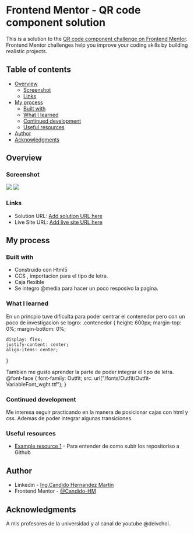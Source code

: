 # Frontend Mentor - QR code component solution

This is a solution to the [QR code component challenge on Frontend Mentor](https://www.frontendmentor.io/challenges/qr-code-component-iux_sIO_H). Frontend Mentor challenges help you improve your coding skills by building realistic projects. 

## Table of contents

- [Overview](#overview)
  - [Screenshot](#screenshot)
  - [Links](#links)
- [My process](#my-process)
  - [Built with](#built-with)
  - [What I learned](#what-i-learned)
  - [Continued development](#continued-development)
  - [Useful resources](#useful-resources)
- [Author](#author)
- [Acknowledgments](#acknowledgments)

## Overview

### Screenshot

![](./evidencia/Web-Desktop.png)
![](./evidencia/Web-Mobile.png)


### Links

- Solution URL: [Add solution URL here](https://github.com/Candido-HM/Candido-HM.github.io)
- Live Site URL: [Add live site URL here](https://candido-hm.github.io/)

## My process

### Built with

- Construido con Html5
- CCS , importacion para el tipo de letra.
- Caja flexible
- Se integro @media para hacer un poco resposivo la pagina.

### What I learned

En un princpio tuve dificulta para poder centrar el contenedor pero con un poco de investigacion se logro:
.contenedor {
    height: 600px;
    margin-top: 0%;
    margin-bottom: 0%;

    display: flex;
    justify-content: center;
    align-items: center;
}

Tambien me gusto aprender la parte de poder integrar el tipo de letra.
@font-face {
    font-family: Outfit;
    src: url("/fonts/Outfit/Outfit-VariableFont_wght.ttf");
}

### Continued development

Me interesa seguir practicando en la manera de posicionar cajas con html y css. Ademas de poder integrar algunas
transiciones.

### Useful resources

- [Example resource 1](https://youtu.be/sLTNgxxSBR4) - Para entender de como subir los repositoriso a Github


## Author

- Linkedin - [Ing.Candido Hernandez Martin](https://www.linkedin.com/in/candido-hernandez-417015218/)
- Frontend Mentor - [@Candido-HM](https://www.frontendmentor.io/profile/Candido-HM)


## Acknowledgments

A mis profesores de la universidad y al canal de youtube @deivchoi.


